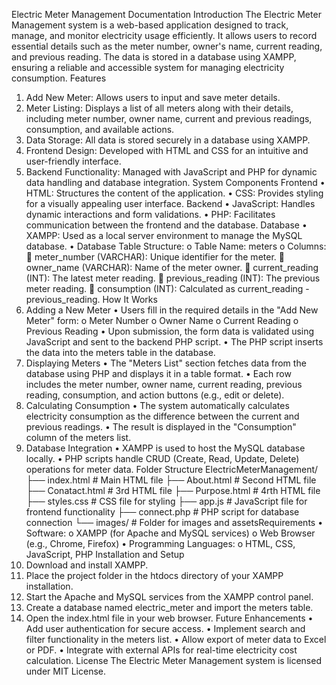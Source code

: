 Electric Meter Management Documentation
Introduction
The Electric Meter Management system is a web-based application designed to track, manage, and monitor electricity usage efficiently. It allows users to record essential details such as the meter number, owner's name, current reading, and previous reading. The data is stored in a database using XAMPP, ensuring a reliable and accessible system for managing electricity consumption.
Features
1.	Add New Meter: Allows users to input and save meter details.
2.	Meter Listing: Displays a list of all meters along with their details, including meter number, owner name, current and previous readings, consumption, and available actions.
3.	Data Storage: All data is stored securely in a database using XAMPP.
4.	Frontend Design: Developed with HTML and CSS for an intuitive and user-friendly interface.
5.	Backend Functionality: Managed with JavaScript and PHP for dynamic data handling and database integration.
System Components
Frontend
•	HTML: Structures the content of the application.
•	CSS: Provides styling for a visually appealing user interface.
Backend
•	JavaScript: Handles dynamic interactions and form validations.
•	PHP: Facilitates communication between the frontend and the database.
Database
•	XAMPP: Used as a local server environment to manage the MySQL database.
•	Database Table Structure: 
o	Table Name: meters
o	Columns: 
	meter_number (VARCHAR): Unique identifier for the meter.
	owner_name (VARCHAR): Name of the meter owner.
	current_reading (INT): The latest meter reading.
	previous_reading (INT): The previous meter reading.
	consumption (INT): Calculated as current_reading - previous_reading.
How It Works
1. Adding a New Meter
•	Users fill in the required details in the "Add New Meter" form: 
o	Meter Number
o	Owner Name
o	Current Reading
o	Previous Reading
•	Upon submission, the form data is validated using JavaScript and sent to the backend PHP script.
•	The PHP script inserts the data into the meters table in the database.
2. Displaying Meters
•	The "Meters List" section fetches data from the database using PHP and displays it in a table format.
•	Each row includes the meter number, owner name, current reading, previous reading, consumption, and action buttons (e.g., edit or delete).
3. Calculating Consumption
•	The system automatically calculates electricity consumption as the difference between the current and previous readings.
•	The result is displayed in the "Consumption" column of the meters list.
4. Database Integration
•	XAMPP is used to host the MySQL database locally.
•	PHP scripts handle CRUD (Create, Read, Update, Delete) operations for meter data.
Folder Structure
ElectricMeterManagement/
├── index.html # Main HTML file 
├── About.html # Second HTML file
 ├── Conatact.html # 3rd HTML file
 ├── Purpose.html # 4rth HTML file
 ├── styles.css # CSS file for styling
 ├── app.js # JavaScript file for frontend functionality 
├── connect.php # PHP script for database connection 
└── images/ # Folder for images and assetsRequirements
•	Software: 
o	XAMPP (for Apache and MySQL services)
o	Web Browser (e.g., Chrome, Firefox)
•	Programming Languages: 
o	HTML, CSS, JavaScript, PHP
Installation and Setup
1.	Download and install XAMPP.
2.	Place the project folder in the htdocs directory of your XAMPP installation.
3.	Start the Apache and MySQL services from the XAMPP control panel.
4.	Create a database named electric_meter and import the meters table.
5.	Open the index.html file in your web browser.
Future Enhancements
•	Add user authentication for secure access.
•	Implement search and filter functionality in the meters list.
•	Allow export of meter data to Excel or PDF.
•	Integrate with external APIs for real-time electricity cost calculation.
License
The Electric Meter Management system is licensed under MIT License.

